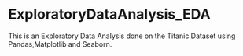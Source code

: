 # ExploratoryDataAnalysis_EDA
This is an Exploratory Data Analysis done on the Titanic Dataset using Pandas,Matplotlib and Seaborn.
